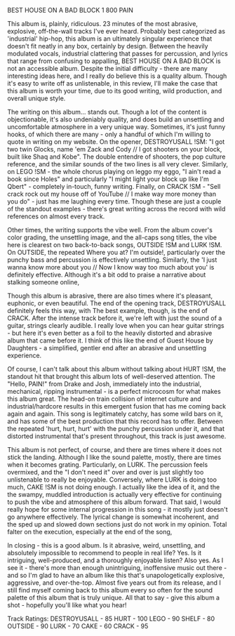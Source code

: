 BEST HOUSE ON A BAD BLOCK
1 800 PAIN

This album is, plainly, ridiculous. 23 minutes of the most abrasive, explosive, off-the-wall tracks I've ever heard. Probably best categorized as 'industrial' hip-hop, this album is an ultimately singular experience that doesn't fit neatly in any box, certainly by design. Between the heavily modulated vocals, industrial clattering that passes for percussion, and lyrics that range from confusing to appalling, BEST HOUSE ON A BAD BLOCK is not an accessible album. Despite the initial difficulty - there are many interesting ideas here, and I really do believe this is a quality album. Though it's easy to write off as unlistenable, in this review, I'll make the case that this album is worth your time, due to its good writing, wild production, and overall unique style.

The writing on this album... stands out. Though a lot of the content is objectionable, it's also undeniably quality, and does build an unsettling and uncomfortable atmosphere in a very unique way. Sometimes, it's just funny hooks, of which there are many - only a handful of which I'm willing to quote in writing on my website. On the opener, DESTROYUSALL !SM: "I got two twin Glocks, name 'em Zack and Cody // I got shooters on your block, built like Shaq and Kobe". The double entendre of shooters, the pop culture reference, and the similar sounds of the two lines is all very clever. Similarly, on LEGO !SM - the whole chorus playing on leggo my eggo, "I ain't read a book since Holes" and particularly "I might light your block up like I'm Qbert" - completely in-touch, funny writing. Finally, on CRACK !SM - "Sell crack rock out my house off of YouTube // I make way more money than you do" - just has me laughing every time. Though these are just a couple of the standout examples - there's great writing across the record with wild references on almost every track.

Other times, the writing supports the vibe well. From the album cover's color grading, the unsettling image, and the all-caps song titles, the vibe here is clearest on two back-to-back songs, OUTSIDE !SM and LURK !SM. On OUTSIDE, the repeated Where you at? I'm outside!, particularly over the punchy bass and percussion is effectively unsettling. Similarly, the 'I just wanna know more about you // Now I know way too much about you' is definitely effective. Although it's a bit odd to praise a narrative about stalking someone online, 

Though this album is abrasive, there are also times where it's pleasant, euphonic, or even beautiful. The end of the opening track, DESTROYUSALL definitely feels this way, with 
The best example, though, is the end of CRACK. After the intense track before it, we're left with just the sound of a guitar, strings clearly audible. I really love when you can hear guitar strings - but here it's even better as a foil to the heavily distorted and abrasive album that came before it. I think of this like the end of Guest House by Daughters - a simplified, gentler end after an abrasive and unsettling experience. 

Of course, I can't talk about this album without talking about HURT !SM, the standout hit that brought this album lots of well-deserved attention. The "Hello, PAIN!" from Drake and Josh, immediately into the industrial, mechanical, ripping instrumental - is a perfect microcosm for what makes this album great. The head-on train collision of internet culture and industrial/hardcore results in this emergent fusion that has me coming back again and again. This song is legitimately catchy, has some wild bars on it, and has some of the best production that this record has to offer. Between the repeated 'hurt, hurt, hurt' with the punchy percussion under it, and that distorted instrumental that's present throughout, this track is just awesome. 

This album is not perfect, of course, and there are times where it does not stick the landing. Although I like the sound palette, mostly, there are times when it becomes grating. Particularly, on LURK. The percussion feels overmixed, and the "I don't need it" over and over is just slightly too unlistenable to really be enjoyable. Conversely, where LURK is doing too much, CAKE !SM is not doing enough. I actually like the idea of it, and the the swampy, muddled introduction is actually very effective for continuing to push the vibe and atmosphere of this album forward. That said, I would really hope for some internal progression in this song - it mostly just doesn't go anywhere effectively. The lyrical change is somewhat incoherent, and the sped up and slowed down sections just do not work in my opinion. Total falter on the execution, especially at the end of the song,  

In closing - this is a good album. Is it abrasive, weird, unsettling, and absolutely impossible to recommend to people in real life? Yes. Is it intriguing, well-produced, and a thoroughly enjoyable listen? Also yes. As I see it - there's more than enough unintriguing, inoffensive music out there - and so I'm glad to have an album like this that's unapologetically explosive, aggressive, and over-the-top. Almost five years out from its release, and I still find myself coming back to this album every so often for the sound palette of this album that is truly unique. All that to say - give this album a shot - hopefully you'll like what you hear!


Track Ratings:
DESTROYUSALL - 85
HURT - 100
LEGO - 90
SHELF - 80
OUTSIDE - 90
LURK - 70
CAKE - 60
CRACK - 95